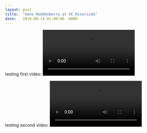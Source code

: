 ```yaml
---
layout: post
title:  "Gene Roddenberry at UC Riverside"
date:   2019-08-14 01:00:00 -0800
---
```


testing first video:
<video autoplay loop playsinline>
<source src="/assets/01 engr to pierce.mp4" width="100%" height="auto" >
</video>

testing second video:
<video autoplay loop playsinline>
<source src="/assets/01 engr to pierce 2019.mp4" width="100%" height="auto">
</video>



    